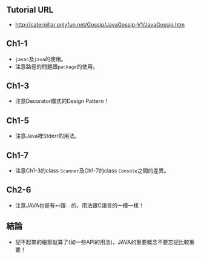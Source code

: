 ## Tutorial URL
- <http://caterpillar.onlyfun.net/Gossip/JavaGossip-V1/JavaGossip.htm>

## Ch1-1
- `javac`及`java`的使用。
- 注意路徑的問題跟`package`的使用。

## Ch1-3
- 注意Decorator模式的Design Pattern！

## Ch1-5
- 注意Java裡Stderr的用法。

## Ch1-7
- 注意Ch1-3的class `Scanner`及Ch1-7的class `Console`之間的差異。

## Ch2-6
- 注意JAVA也是有`++`跟`--`的，用法跟C語言的一模一樣！

## 結論
- 記不起來的細節就算了(如一些API的用法)，JAVA的重要概念不要忘記比較重要！

